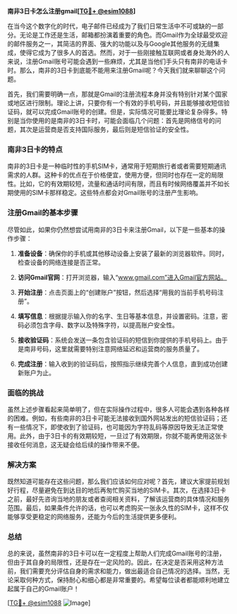 **南非3日卡怎么注册gmail[[TG💪+ @esim1088](https://t.me/s/esim1088)]**

在当今这个数字化的时代，电子邮件已经成为了我们日常生活中不可或缺的一部分。无论是工作还是生活，邮箱都扮演着重要的角色。而Gmail作为全球最受欢迎的邮件服务之一，其简洁的界面、强大的功能以及与Google其他服务的无缝集成，使得它成为了很多人的首选。然而，对于一些刚接触互联网或者身处海外的人来说，注册Gmail账号可能会遇到一些麻烦，尤其是当他们手头只有南非的电话卡时。那么，南非的3日卡到底能不能用来注册Gmail呢？今天我们就来聊聊这个问题。

首先，我们需要明确一点，那就是Gmail的注册流程本身并没有特别针对某个国家或地区进行限制。理论上讲，只要你有一个有效的手机号码，并且能够接收短信验证码，就可以完成Gmail账号的创建。但是，实际情况可能要比理论复杂得多。特别是当你使用的是南非的3日卡时，可能会面临几个问题：首先是网络信号的问题，其次是运营商是否支持国际服务，最后则是短信验证的安全性。

### 南非3日卡的特点

南非的3日卡是一种临时性的手机SIM卡，通常用于短期旅行者或者需要短期通讯需求的人群。这种卡的优点在于价格便宜，使用方便，但同时也存在一定的局限性。比如，它的有效期较短，流量和通话时间有限，而且有时候网络覆盖并不如长期使用的SIM卡那样稳定。这些特点都会对Gmail账号的注册产生影响。

### 注册Gmail的基本步骤

尽管如此，如果你仍然想尝试用南非的3日卡来注册Gmail，以下是一些基本的操作步骤：

1. **准备设备**：确保你的手机或其他移动设备上安装了最新的浏览器软件。同时，检查设备的网络连接是否正常。
   
2. **访问Gmail官网**：打开浏览器，输入“www.gmail.com”进入Gmail官方网站。

3. **开始注册**：点击页面上的“创建账户”按钮，然后选择“用我的当前手机号码注册”。

4. **填写信息**：根据提示输入你的名字、生日等基本信息，并设置密码。注意，密码必须包含字母、数字以及特殊字符，以提高账户安全性。

5. **接收验证码**：系统会发送一条包含验证码的短信到你提供的手机号码上。由于是南非号码，这里就需要特别注意网络延迟和运营商的服务质量了。

6. **完成注册**：输入收到的验证码后，按照指示继续完善个人信息，直到成功创建新账户为止。

### 面临的挑战

虽然上述步骤看起来简单明了，但在实际操作过程中，很多人可能会遇到各种各样的困难。例如，有些南非的3日卡可能无法接收到国外网站发出的短信验证码；还有一些情况下，即使收到了验证码，也可能因为字符乱码等原因导致无法正常使用。此外，由于3日卡的有效期较短，一旦过了有效期限，你就不能再使用这张卡接收任何消息，这无疑会给后续的操作带来不便。

### 解决方案

既然知道可能存在这些问题，那么我们应该如何应对呢？首先，建议大家提前规划好行程，尽量避免在到达目的地后再匆忙购买当地的SIM卡。其次，在选择3日卡之前，最好先咨询当地的朋友或者查阅相关资料，了解该运营商的具体情况和服务范围。最后，如果条件允许的话，也可以考虑购买一张永久性的SIM卡，这样不仅能够享受更稳定的网络服务，还能为今后的生活提供更多便利。

### 总结

总的来说，虽然南非的3日卡可以在一定程度上帮助人们完成Gmail账号的注册，但由于其自身的局限性，还是存在一定风险的。因此，在决定是否采用这种方法前，我们需要充分评估自身的需求和能力，做出最适合自己情况的选择。当然，无论采取何种方式，保持耐心和细心都是非常重要的。希望每位读者都能顺利地建立起属于自己的Gmail账户！

[[TG💪+ @esim1088](https://t.me/s/esim1088) ![Image](https://i.postimg.cc/4NQfJmqS/Snipaste-2025-05-13-00-14-12.png)]